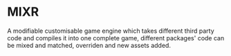 # MIXR
A modifiable customisable game engine which takes different third party code and compiles it into one complete game, different packages' code can be mixed and matched, overriden and new assets added.
